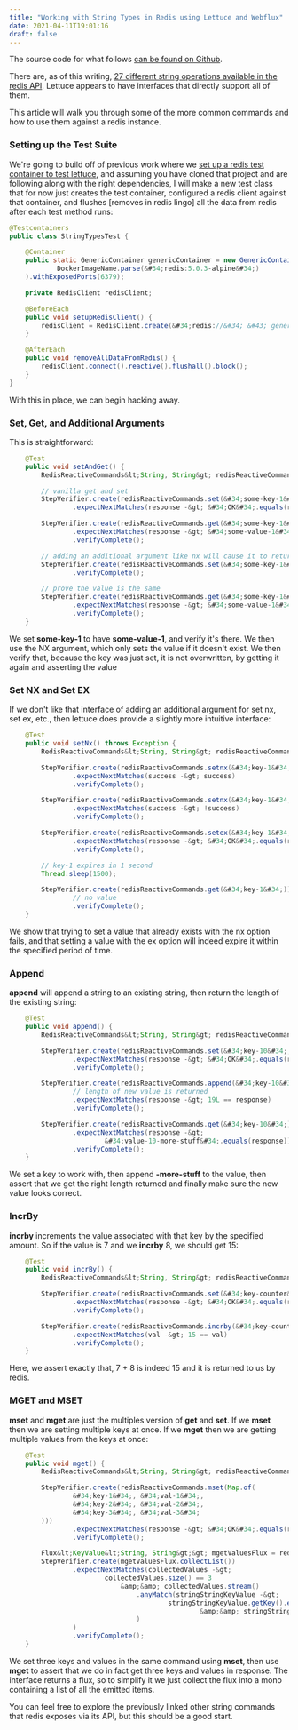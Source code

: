 ```yaml
---
title: "Working with String Types in Redis using Lettuce and Webflux"
date: 2021-04-11T19:01:16
draft: false
---
```


The source code for what follows [can be found on Github](https://github.com/nfisher23/reactive-programming-webflux).

There are, as of this writing, [27 different string operations available in the redis API](https://redis.io/commands/#string). Lettuce appears to have interfaces that directly support all of them.

This article will walk you through some of the more common commands and how to use them against a redis instance.

### Setting up the Test Suite

We&#39;re going to build off of previous work where we [set up a redis test container to test lettuce](https://nickolasfisher.com/blog/How-to-use-a-Redis-Test-Container-with-LettuceSpring-Boot-Webflux), and assuming you have cloned that project and are following along with the right dependencies, I will make a new test class that for now just creates the test container, configured a redis client against that container, and flushes \[removes in redis lingo\] all the data from redis after each test method runs:

```java
@Testcontainers
public class StringTypesTest {

    @Container
    public static GenericContainer genericContainer = new GenericContainer(
            DockerImageName.parse(&#34;redis:5.0.3-alpine&#34;)
    ).withExposedPorts(6379);

    private RedisClient redisClient;

    @BeforeEach
    public void setupRedisClient() {
        redisClient = RedisClient.create(&#34;redis://&#34; &#43; genericContainer.getHost() &#43; &#34;:&#34; &#43; genericContainer.getMappedPort(6379));
    }

    @AfterEach
    public void removeAllDataFromRedis() {
        redisClient.connect().reactive().flushall().block();
    }
}

```

With this in place, we can begin hacking away.

### Set, Get, and Additional Arguments

This is straightforward:

```java
    @Test
    public void setAndGet() {
        RedisReactiveCommands&lt;String, String&gt; redisReactiveCommands = redisClient.connect().reactive();

        // vanilla get and set
        StepVerifier.create(redisReactiveCommands.set(&#34;some-key-1&#34;, &#34;some-value-1&#34;))
                .expectNextMatches(response -&gt; &#34;OK&#34;.equals(response)).verifyComplete();

        StepVerifier.create(redisReactiveCommands.get(&#34;some-key-1&#34;))
                .expectNextMatches(response -&gt; &#34;some-value-1&#34;.equals(response))
                .verifyComplete();

        // adding an additional argument like nx will cause it to return nothing if it doesn&#39;t get set
        StepVerifier.create(redisReactiveCommands.set(&#34;some-key-1&#34;, &#34;some-value-2&#34;, new SetArgs().nx()))
                .verifyComplete();

        // prove the value is the same
        StepVerifier.create(redisReactiveCommands.get(&#34;some-key-1&#34;))
                .expectNextMatches(response -&gt; &#34;some-value-1&#34;.equals(response))
                .verifyComplete();
    }

```

We set **some-key-1** to have **some-value-1**, and verify it&#39;s there. We then use the NX argument, which only sets the value if it doesn&#39;t exist. We then verify that, because the key was just set, it is not overwritten, by getting it again and asserting the value

### Set NX and Set EX

If we don&#39;t like that interface of adding an additional argument for set nx, set ex, etc., then lettuce does provide a slightly more intuitive interface:

```java
    @Test
    public void setNx() throws Exception {
        RedisReactiveCommands&lt;String, String&gt; redisReactiveCommands = redisClient.connect().reactive();

        StepVerifier.create(redisReactiveCommands.setnx(&#34;key-1&#34;, &#34;value-1&#34;))
                .expectNextMatches(success -&gt; success)
                .verifyComplete();

        StepVerifier.create(redisReactiveCommands.setnx(&#34;key-1&#34;, &#34;value-2&#34;))
                .expectNextMatches(success -&gt; !success)
                .verifyComplete();

        StepVerifier.create(redisReactiveCommands.setex(&#34;key-1&#34;, 1, &#34;value-1&#34;))
                .expectNextMatches(response -&gt; &#34;OK&#34;.equals(response))
                .verifyComplete();

        // key-1 expires in 1 second
        Thread.sleep(1500);

        StepVerifier.create(redisReactiveCommands.get(&#34;key-1&#34;))
                // no value
                .verifyComplete();
    }

```

We show that trying to set a value that already exists with the nx option fails, and that setting a value with the ex option will indeed expire it within the specified period of time.

### Append

**append** will append a string to an existing string, then return the length of the existing string:

```java
    @Test
    public void append() {
        RedisReactiveCommands&lt;String, String&gt; redisReactiveCommands = redisClient.connect().reactive();

        StepVerifier.create(redisReactiveCommands.set(&#34;key-10&#34;, &#34;value-10&#34;))
                .expectNextMatches(response -&gt; &#34;OK&#34;.equals(response))
                .verifyComplete();

        StepVerifier.create(redisReactiveCommands.append(&#34;key-10&#34;, &#34;-more-stuff&#34;))
                // length of new value is returned
                .expectNextMatches(response -&gt; 19L == response)
                .verifyComplete();

        StepVerifier.create(redisReactiveCommands.get(&#34;key-10&#34;))
                .expectNextMatches(response -&gt;
                        &#34;value-10-more-stuff&#34;.equals(response))
                .verifyComplete();
    }

```

We set a key to work with, then append **-more-stuff** to the value, then assert that we get the right length returned and finally make sure the new value looks correct.

### IncrBy

**incrby** increments the value associated with that key by the specified amount. So if the value is 7 and we **incrby** 8, we should get 15:

```java
    @Test
    public void incrBy() {
        RedisReactiveCommands&lt;String, String&gt; redisReactiveCommands = redisClient.connect().reactive();

        StepVerifier.create(redisReactiveCommands.set(&#34;key-counter&#34;, &#34;7&#34;))
                .expectNextMatches(response -&gt; &#34;OK&#34;.equals(response))
                .verifyComplete();

        StepVerifier.create(redisReactiveCommands.incrby(&#34;key-counter&#34;, 8L))
                .expectNextMatches(val -&gt; 15 == val)
                .verifyComplete();
    }

```

Here, we assert exactly that, 7 &#43; 8 is indeed 15 and it is returned to us by redis.

### MGET and MSET

**mset** and **mget** are just the multiples version of **get** and **set**. If we **mset** then we are setting multiple keys at once. If we **mget** then we are getting multiple values from the keys at once:

```java
    @Test
    public void mget() {
        RedisReactiveCommands&lt;String, String&gt; redisReactiveCommands = redisClient.connect().reactive();

        StepVerifier.create(redisReactiveCommands.mset(Map.of(
                &#34;key-1&#34;, &#34;val-1&#34;,
                &#34;key-2&#34;, &#34;val-2&#34;,
                &#34;key-3&#34;, &#34;val-3&#34;
        )))
                .expectNextMatches(response -&gt; &#34;OK&#34;.equals(response))
                .verifyComplete();

        Flux&lt;KeyValue&lt;String, String&gt;&gt; mgetValuesFlux = redisReactiveCommands.mget(&#34;key-1&#34;, &#34;key-2&#34;, &#34;key-3&#34;);
        StepVerifier.create(mgetValuesFlux.collectList())
                .expectNextMatches(collectedValues -&gt;
                        collectedValues.size() == 3
                            &amp;&amp; collectedValues.stream()
                                .anyMatch(stringStringKeyValue -&gt;
                                        stringStringKeyValue.getKey().equals(&#34;key-1&#34;)
                                                &amp;&amp; stringStringKeyValue.getValue().equals(&#34;val-1&#34;)
                                )
                )
                .verifyComplete();
    }

```

We set three keys and values in the same command using **mset**, then use **mget** to assert that we do in fact get three keys and values in response. The interface returns a flux, so to simplify it we just collect the flux into a mono containing a list of all the emitted items.

You can feel free to explore the previously linked other string commands that redis exposes via its API, but this should be a good start.
